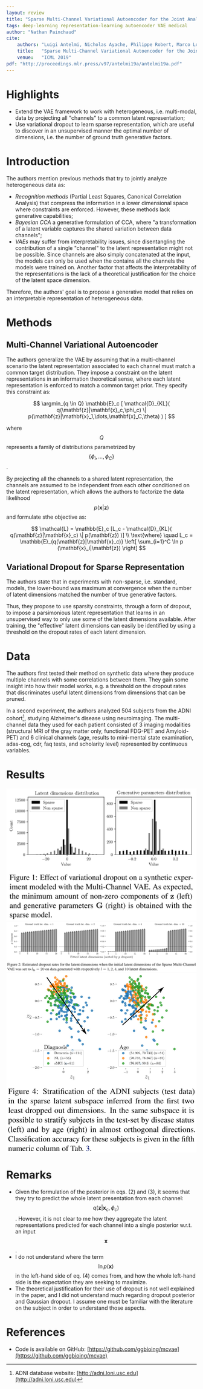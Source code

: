 ```yaml
---
layout: review
title: "Sparse Multi-Channel Variational Autoencoder for the Joint Analysis of Heterogeneous Data"
tags: deep-learning representation-learning autoencoder VAE medical
author: "Nathan Painchaud"
cite:
    authors: "Luigi Antelmi, Nicholas Ayache, Philippe Robert, Marco Lorenzi"
    title:   "Sparse Multi-Channel Variational Autoencoder for the Joint Analysis of Heterogeneous Data"
    venue:   "ICML 2019"
pdf: "http://proceedings.mlr.press/v97/antelmi19a/antelmi19a.pdf"
---
```



# Highlights
- Extend the VAE framework to work with heterogeneous, i.e. multi-modal, data by projecting all "channels" to a common
latent representation;
- Use variational dropout to learn sparse representation, which are useful to discover in an unsupervised manner the
optimal number of dimensions, i.e. the number of ground truth generative factors.


# Introduction
The authors mention previous methods that try to jointly analyze heterogeneous data as:
- *Recognition methods* (Partial Least Squares, Canonical Correlation Analysis) that compress the information in a
lower dimensional space where constraints are enforced. However, these methods lack generative capabilities;
- *Bayesian CCA* a generative formulation of CCA, where "a transformation of a latent variable captures the shared
variation between data channels";
- *VAEs* may suffer from interpretability issues, since disentangling the contribution of a single "channel" to the
latent representation might not be possible. Since channels are also simply concatenated at the input, the models can
only be used when the contains all the channels the models were trained on. Another factor that affects the
interpretability of the representations is the lack of a theoretical justification for the choice of the latent space
dimension.

Therefore, the authors' goal is to propose a generative model that relies on an interpretable representation of
heterogeneous data.


# Methods

## Multi-Channel Variational Autoencoder
The authors generalize the VAE by assuming that in a multi-channel scenario the latent representation associated to each
channel must match a common target distribution. They impose a constraint on the latent representations in an
information theoretical sense, where each latent representation is enforced to match a common target prior. They specify
this constraint as:

$$
\argmin_{q \in Q} \mathbb{E}_c [ \mathcal{D}_{KL}( q(\mathbf{z}|\mathbf{x}_c,\phi_c) \| p(\mathbf{z}|\mathbf{x}_1,\dots,\mathbf{x}_C,\theta) ) ]
$$

where $$Q$$ represents a family of distributions parametrized by $$\{\phi_i,\dots,\phi_C\}$$.

By projecting all the channels to a shared latent representation, the channels are assumed to be independent from each
other conditioned on the latent representation, which allows the authors to factorize the data likelihood
$$p(\mathbf{x}|\mathbf{z})$$ and formulate sthe objective as:

$$
\mathcal{L} = \mathbb{E}_c [L_c - \mathcal{D}_{KL}( q(\mathbf{z}|\mathbf{x}_c) \| p(\mathbf{z}) )] \\
\text{where} \quad L_c = \mathbb{E}_{q(\mathbf{z}|\mathbf{x}_c)} \left[ \sum_{i=1}^C \ln p (\mathbf{x}_i|\mathbf{z}) \right]
$$

## Variational Dropout for Sparse Representation
The authors state that in experiments with non-sparse, i.e. standard, models, the lower-bound was maximum at convergence
when the number of latent dimensions matched the number of true generative factors.

Thus, they propose to use sparsity constraints, through a form of dropout, to impose a parsimonious latent
representation that learns in an unsupervised way to only use some of the latent dimensions available. After training,
the "effective" latent dimensions can easily be identified by using a threshold on the dropout rates of each latent
dimension.


# Data
The authors first tested their method on synthetic data where they produce multiple channels with some correlations
between them. They gain some insight into how their model works, e.g. a threshold on the dropout rates that
discriminates useful latent dimensions from dimensions that can be pruned.

In a second experiment, the authors analyzed 504 subjects from the ADNI cohort[^1], studying Alzheimer's disease using
neuroimaging. The multi-channel data they used for each patient consisted of 3 imaging modalities (structural MRI of the
gray matter only, functional FDG-PET and Amyloid-PET) and 6 clinical channels (age, results to mini-mental state
examination, adas-cog, cdr, faq tests, and scholarity level) represented by continuous variables.


# Results

![](/article/images/SparseMultiChannelVAE/figure1.jpg)
![](/article/images/SparseMultiChannelVAE/figure2.jpg)
![](/article/images/SparseMultiChannelVAE/figure4.jpg)


# Remarks
- Given the formulation of the posterior in eqs. (2) and (3), it seems that they try to predict the whole latent
presentation from each channel: $$q(\mathbf{z}|\mathbf{x}_c,\phi_c)$$. However, it is not clear to me how they aggregate
the latent representations predicted for each channel into a single posterior w.r.t. an input $$\mathbf{x}$$.
- I do not understand where the term $$\ln p(\mathbf{x})$$ in the left-hand side of eq. (4) comes from, and how the
whole left-hand side is the expectation they are seeking to maximize.
- The theoretical justification for their use of dropout is not well explained in the paper, and I did not understand
much regarding dropout posterior and Gaussian dropout. I assume one must be familiar with the literature on the subject
in order to understand those aspects.


# References
- Code is available on GitHub: [https://github.com/ggbioing/mcvae](https://github.com/ggbioing/mcvae)

[^1]: ADNI database website: [http://adni.loni.usc.edu](http://adni.loni.usc.edu)